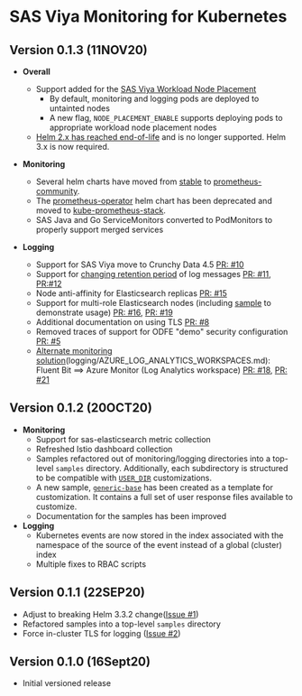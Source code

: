 # SAS Viya Monitoring for Kubernetes

## Version 0.1.3 (11NOV20)

* **Overall**
  * Support added for the [SAS Viya Workload Node Placement](https://go.documentation.sas.com/?cdcId=itopscdc&cdcVersion=default&docsetId=dplyml0phy0dkr&docsetTarget=p0om33z572ycnan1c1ecfwqntf24.htm&locale=en)
    * By default, monitoring and logging pods are deployed to untainted nodes
    * A new flag, `NODE_PLACEMENT_ENABLE` supports deploying pods to appropriate
    workload node placement nodes
  * [Helm 2.x has reached end-of-life](https://github.com/helm/helm/releases/tag/v2.17.0)
  and is no longer supported. Helm 3.x is now required.

* **Monitoring**
  * Several helm charts have moved from [stable](https://charts.helm.sh/stable)
  to [prometheus-community](https://github.com/prometheus-community/helm-charts).
  * The [prometheus-operator](https://github.com/helm/charts/tree/master/stable/prometheus-operator)
  helm chart has been deprecated and moved to
  [kube-prometheus-stack](https://github.com/prometheus-community/helm-charts/tree/main/charts/kube-prometheus-stack).
  * SAS Java and Go ServiceMonitors converted to PodMonitors to properly
  support merged services

* **Logging**
  * Support for SAS Viya move to Crunchy Data 4.5 [PR: #10](https://github.com/sassoftware/viya4-monitoring-kubernetes/pull/10)
  * Support for [changing retention period](logging/Log_Retention.md) of log messages
  [PR: #11](https://github.com/sassoftware/viya4-monitoring-kubernetes/pull/11),
  [PR:#12](https://github.com/sassoftware/viya4-monitoring-kubernetes/pull/12)
  * Node anti-affinity for Elasticsearch replicas
  [PR: #15](https://github.com/sassoftware/viya4-monitoring-kubernetes/pull/15)
  * Support for multi-role Elasticsearch nodes (including [sample](samples/esmulti/README.md)
  to demonstrate usage) [PR: #16](https://github.com/sassoftware/viya4-monitoring-kubernetes/pull/16),
  [PR: #19](https://github.com/sassoftware/viya4-monitoring-kubernetes/pull/19)
  * Additional documentation on using TLS [PR: #8](https://github.com/sassoftware/viya4-monitoring-kubernetes/pull/8)
  * Removed traces of support for ODFE "demo" security configuration [PR: #5](https://github.com/sassoftware/viya4-monitoring-kubernetes/pull/5)
  * [Alternate monitoring solution](proof-of-concept)(logging/AZURE_LOG_ANALYTICS_WORKSPACES.md): Fluent Bit
  ==> Azure Monitor (Log Analytics workspace) [PR: #18](https://github.com/sassoftware/viya4-monitoring-kubernetes/pull/18),
  [PR: #21](https://github.com/sassoftware/viya4-monitoring-kubernetes/pull/21)

## Version 0.1.2 (20OCT20)

* **Monitoring**
  * Support for sas-elasticsearch metric collection
  * Refreshed Istio dashboard collection
  * Samples refactored out of monitoring/logging directories into a top-level
  `samples` directory. Additionally, each subdirectory is structured to be
  compatible with [`USER_DIR`](README.md/#customization) customizations.
  * A new sample, [`generic-base`](samples/generic-base) has been created as
  a template for customization. It contains a full set of user response files
  available to customize.
  * Documentation for the samples has been improved
* **Logging**
  * Kubernetes events are now stored in the index associated with the namespace
  of the source of the event instead of a global (cluster) index
  * Multiple fixes to RBAC scripts

## Version 0.1.1 (22SEP20)

* Adjust to breaking Helm 3.3.2 change([Issue #1](https://github.com/sassoftware/viya4-monitoring-kubernetes/issues/1))
* Refactored samples into a top-level `samples` directory
* Force in-cluster TLS for logging ([Issue #2](https://github.com/sassoftware/viya4-monitoring-kubernetes/issues/2))

## Version 0.1.0 (16Sept20)

* Initial versioned release
